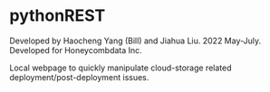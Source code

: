 # pythonREST

Developed by Haocheng Yang (Bill) and Jiahua Liu. 2022 May-July. Developed for Honeycombdata Inc.

Local webpage to quickly manipulate cloud-storage related deployment/post-deployment issues.
